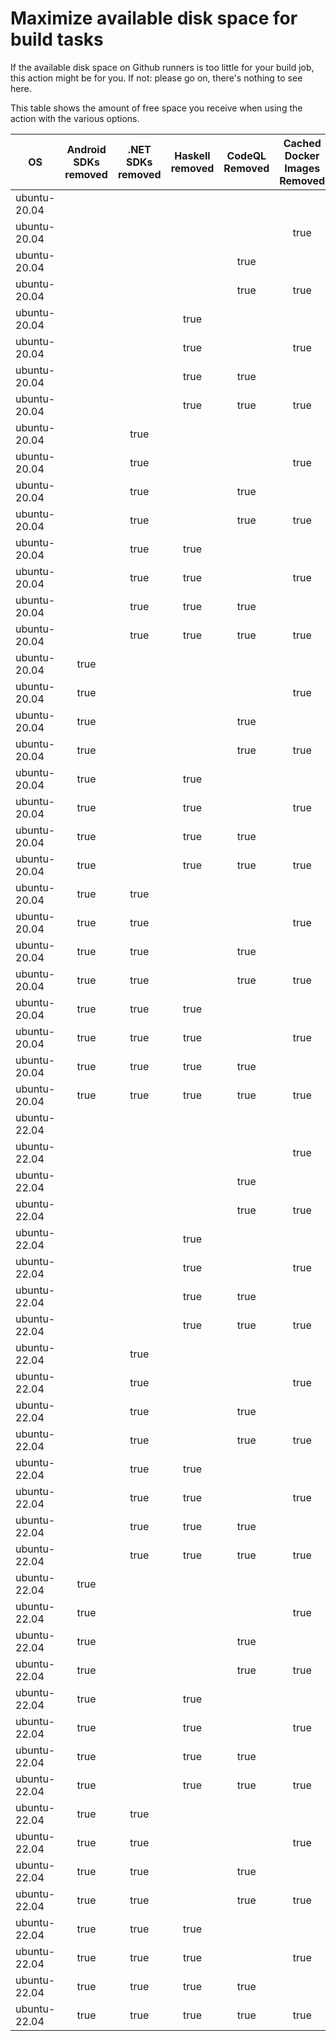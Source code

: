 # Maximize available disk space for build tasks

If the available disk space on Github runners is too little for your build job, this action might be for you.
If not: please go on, there's nothing to see here.

This table shows the amount of free space you receive when using the action with the various options.

OS | Android SDKs removed | .NET SDKs removed | Haskell removed | CodeQL Removed | Cached Docker Images Removed | GB freed | GB free | Elapsed Time (seconds) |
---|:--------------------:|:-----------------:|:---------------:|:--------------:|:----------------------------:|:--------:|:-------:|:----------------------:|
ubuntu-20.04 |  |  |  |  |  | 63 | 83 | 3
ubuntu-20.04 |  |  |  |  | true | 66 | 86 | 8
ubuntu-20.04 |  |  |  | true |  | 68 | 88 | 4
ubuntu-20.04 |  |  |  | true | true | 71 | 91 | 45
ubuntu-20.04 |  |  | true |  |  | 63 | 83 | 3
ubuntu-20.04 |  |  | true |  | true | 66 | 86 | 61
ubuntu-20.04 |  |  | true | true |  | 68 | 88 | 4
ubuntu-20.04 |  |  | true | true | true | 71 | 91 | 68
ubuntu-20.04 |  | true |  |  |  | 64 | 84 | 5
ubuntu-20.04 |  | true |  |  | true | 68 | 88 | 67
ubuntu-20.04 |  | true |  | true |  | 69 | 89 | 5
ubuntu-20.04 |  | true |  | true | true | 72 | 92 | 9
ubuntu-20.04 |  | true | true |  |  | 64 | 84 | 4
ubuntu-20.04 |  | true | true |  | true | 68 | 88 | 88
ubuntu-20.04 |  | true | true | true |  | 69 | 89 | 6
ubuntu-20.04 |  | true | true | true | true | 72 | 92 | 8
ubuntu-20.04 | true |  |  |  |  | 70 | 90 | 12
ubuntu-20.04 | true |  |  |  | true | 73 | 93 | 24
ubuntu-20.04 | true |  |  | true |  | 75 | 95 | 137
ubuntu-20.04 | true |  |  | true | true | 78 | 98 | 54
ubuntu-20.04 | true |  | true |  |  | 70 | 90 | 76
ubuntu-20.04 | true |  | true |  | true | 73 | 93 | 174
ubuntu-20.04 | true |  | true | true |  | 75 | 95 | 17
ubuntu-20.04 | true |  | true | true | true | 78 | 98 | 25
ubuntu-20.04 | true | true |  |  |  | 72 | 92 | 14
ubuntu-20.04 | true | true |  |  | true | 75 | 95 | 73
ubuntu-20.04 | true | true |  | true |  | 77 | 97 | 62
ubuntu-20.04 | true | true |  | true | true | 80 | 100 | 20
ubuntu-20.04 | true | true | true |  |  | 72 | 92 | 64
ubuntu-20.04 | true | true | true |  | true | 75 | 95 | 154
ubuntu-20.04 | true | true | true | true |  | 77 | 97 | 14
ubuntu-20.04 | true | true | true | true | true | 80 | 100 | 113
ubuntu-22.04 |  |  |  |  |  | 63 | 84 | 2
ubuntu-22.04 |  |  |  |  | true | 66 | 87 | 6
ubuntu-22.04 |  |  |  | true |  | 68 | 89 | 4
ubuntu-22.04 |  |  |  | true | true | 71 | 92 | 7
ubuntu-22.04 |  |  | true |  |  | 63 | 84 | 2
ubuntu-22.04 |  |  | true |  | true | 66 | 87 | 40
ubuntu-22.04 |  |  | true | true |  | 68 | 89 | 3
ubuntu-22.04 |  |  | true | true | true | 71 | 92 | 8
ubuntu-22.04 |  | true |  |  |  | 64 | 85 | 3
ubuntu-22.04 |  | true |  |  | true | 67 | 88 | 7
ubuntu-22.04 |  | true |  | true |  | 69 | 90 | 5
ubuntu-22.04 |  | true |  | true | true | 72 | 93 | 25
ubuntu-22.04 |  | true | true |  |  | 64 | 85 | 4
ubuntu-22.04 |  | true | true |  | true | 67 | 88 | 6
ubuntu-22.04 |  | true | true | true |  | 69 | 90 | 5
ubuntu-22.04 |  | true | true | true | true | 72 | 93 | 11
ubuntu-22.04 | true |  |  |  |  | 70 | 91 | 13
ubuntu-22.04 | true |  |  |  | true | 73 | 94 | 113
ubuntu-22.04 | true |  |  | true |  | 75 | 96 | 17
ubuntu-22.04 | true |  |  | true | true | 78 | 99 | 41
ubuntu-22.04 | true |  | true |  |  | 70 | 91 | 15
ubuntu-22.04 | true |  | true |  | true | 73 | 94 | 20
ubuntu-22.04 | true |  | true | true |  | 75 | 96 | 103
ubuntu-22.04 | true |  | true | true | true | 78 | 99 | 26
ubuntu-22.04 | true | true |  |  |  | 72 | 93 | 12
ubuntu-22.04 | true | true |  |  | true | 75 | 96 | 21
ubuntu-22.04 | true | true |  | true |  | 77 | 98 | 12
ubuntu-22.04 | true | true |  | true | true | 80 | 101 | 23
ubuntu-22.04 | true | true | true |  |  | 72 | 93 | 17
ubuntu-22.04 | true | true | true |  | true | 75 | 96 | 17
ubuntu-22.04 | true | true | true | true |  | 77 | 98 | 16
ubuntu-22.04 | true | true | true | true | true | 80 | 101 | 17
